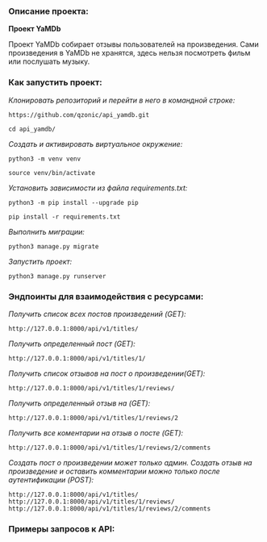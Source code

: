 ### Описание проекта:

**Проект YaMDb**

Проект YaMDb собирает отзывы пользователей на произведения. 
Сами произведения в YaMDb не хранятся, здесь нельзя посмотреть фильм или послушать музыку.

### Как запустить проект:

*Клонировать репозиторий и перейти в него в командной строке:*
```
https://github.com/qzonic/api_yamdb.git
```
```
cd api_yamdb/
```

*Cоздать и активировать виртуальное окружение:*
```
python3 -m venv venv
```
```
source venv/bin/activate
```

*Установить зависимости из файла requirements.txt:*
```
python3 -m pip install --upgrade pip
```

```
pip install -r requirements.txt
```

*Выполнить миграции:*
```
python3 manage.py migrate
```

*Запустить проект:*
```
python3 manage.py runserver
```

### Эндпоинты для взаимодействия с ресурсами:

*Получить список всех постов произведений (GET):*
```
http://127.0.0.1:8000/api/v1/titles/
```
*Получить определенный пост (GET):*
```
http://127.0.0.1:8000/api/v1/titles/1/
```
*Получить список отзывов на пост о произведении(GET):*
```
http://127.0.0.1:8000/api/v1/titles/1/reviews/
```
*Получить определенный отзыв на (GET):*
```
http://127.0.0.1:8000/api/v1/titles/1/reviews/2
```
*Получить все коментарии на отзыв о посте (GET):*
```
http://127.0.0.1:8000/api/v1/titles/1/reviews/2/comments
```

*Создать пост о произведении может только админ.
Создать отзыв на произведение и оставить комментарии
можно только после аутентификации (POST):*
```
http://127.0.0.1:8000/api/v1/titles/
http://127.0.0.1:8000/api/v1/titles/1/reviews/
http://127.0.0.1:8000/api/v1/titles/1/reviews/2/comments
```

### Примеры запросов к API:
